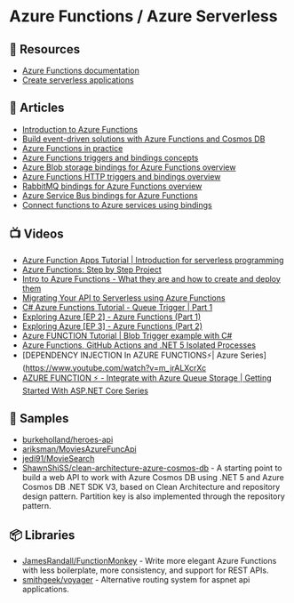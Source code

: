 
# Azure Functions / Azure Serverless

## 📘 Resources
- [Azure Functions documentation](https://docs.microsoft.com/en-us/azure/azure-functions/)
- [Create serverless applications](https://docs.microsoft.com/en-us/learn/paths/create-serverless-applications/)

## 📕 Articles
- [Introduction to Azure Functions](https://docs.microsoft.com/en-us/azure/azure-functions/functions-overview)
- [Build event-driven solutions with Azure Functions and Cosmos DB](https://www.youtube.com/watch?v=8WMjRIw6QzQ)
- [Azure Functions in practice](https://www.troyhunt.com/azure-functions-in-practice/)
- [Azure Functions triggers and bindings concepts](https://docs.microsoft.com/en-us/azure/azure-functions/functions-triggers-bindings)
- [Azure Blob storage bindings for Azure Functions overview](https://docs.microsoft.com/en-us/azure/azure-functions/functions-bindings-storage-blob)
- [Azure Functions HTTP triggers and bindings overview](https://docs.microsoft.com/en-us/azure/azure-functions/functions-bindings-http-webhook)
- [RabbitMQ bindings for Azure Functions overview](https://docs.microsoft.com/en-us/azure/azure-functions/functions-bindings-rabbitmq)
- [Azure Service Bus bindings for Azure Functions](https://docs.microsoft.com/en-us/azure/azure-functions/functions-bindings-service-bus)
- [Connect functions to Azure services using bindings](https://docs.microsoft.com/en-us/azure/azure-functions/add-bindings-existing-function)
## 📺 Videos
- [Azure Function Apps Tutorial | Introduction for serverless programming](https://www.youtube.com/watch?v=Vxf-rOEO1q4)
- [Azure Functions: Step by Step Project](https://www.youtube.com/watch?v=Ft34VWPpiA4)
- [Intro to Azure Functions - What they are and how to create and deploy them](https://www.youtube.com/watch?v=zIfxkub7CLY)
- [Migrating Your API to Serverless using Azure Functions](https://www.youtube.com/watch?v=89WXgaY-NqY)
- [C# Azure Functions Tutorial - Queue Trigger | Part 1](https://www.youtube.com/watch?v=tZf1zR07yfw)
- [Exploring Azure [EP 2] - Azure Functions (Part 1)](https://www.youtube.com/watch?v=a4e1eh6MoSU)
- [Exploring Azure [EP 3] - Azure Functions (Part 2)](https://www.youtube.com/watch?v=njJN3MfU218)
- [Azure FUNCTION Tutorial | Blob Trigger example with C#](https://www.youtube.com/watch?v=zQP9TBGEoDE)
- [Azure Functions, GitHub Actions and .NET 5 Isolated Processes](https://www.youtube.com/watch?v=ZEV9MSqOsts)
- [DEPENDENCY INJECTION In AZURE FUNCTIONS⚡| Azure Series](https://www.youtube.com/watch?v=m_jrALXcrXc
- [AZURE FUNCTION ⚡ - Integrate with Azure Queue Storage | Getting Started With ASP.NET Core Series](https://www.youtube.com/watch?v=27OUTVdK2_0)
## 🚀 Samples
- [burkeholland/heroes-api](https://github.com/burkeholland/heroes-api)
- [ariksman/MoviesAzureFuncApi](https://github.com/ariksman/MoviesAzureFuncApi)
- [jedi91/MovieSearch](https://github.com/jedi91/MovieSearch)
- [ShawnShiSS/clean-architecture-azure-cosmos-db](https://github.com/ShawnShiSS/clean-architecture-azure-cosmos-db) - A starting point to build a web API to work with Azure Cosmos DB using .NET 5 and Azure Cosmos DB .NET SDK V3, based on Clean Architecture and repository design pattern. Partition key is also implemented through the repository pattern.

## 📦 Libraries
- [JamesRandall/FunctionMonkey](https://github.com/JamesRandall/FunctionMonkey) - Write more elegant Azure Functions with less boilerplate, more consistency, and support for REST APIs.
- [smithgeek/voyager](https://github.com/smithgeek/voyager) - Alternative routing system for aspnet api applications.